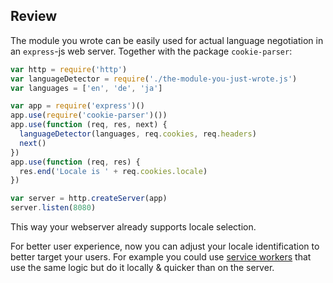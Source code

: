## Review

The module you wrote can be easily used for actual language negotiation in an
`express`-js web server. Together with the package `cookie-parser`:

```javascript
var http = require('http')
var languageDetector = require('./the-module-you-just-wrote.js')
var languages = ['en', 'de', 'ja']

var app = require('express')()
app.use(require('cookie-parser')())
app.use(function (req, res, next) {
  languageDetector(languages, req.cookies, req.headers)
  next()
})
app.use(function (req, res) {
  res.end('Locale is ' + req.cookies.locale)
})

var server = http.createServer(app)
server.listen(8080)
```

This way your webserver already supports locale selection.

For better user experience, now you can adjust your locale identification to
better target your users. For example you could use [service workers][1] that
use the same logic but do it locally & quicker than on the server.

[1]: https://developer.mozilla.org/en/docs/Web/API/Service_Worker_API
